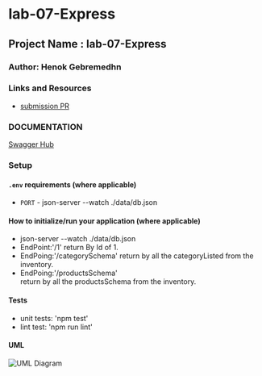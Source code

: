 # lab-07-Express

## Project Name : lab-07-Express

### Author: Henok Gebremedhn

### Links and Resources

- [submission PR](https://github.com/henok-401-javascript/lab-07-Express/pull/4)

### DOCUMENTATION

[Swagger Hub](http://localhost:3001/api-docs#/)

### Setup

#### `.env` requirements (where applicable)

- `PORT` - json-server --watch ./data/db.json

#### How to initialize/run your application (where applicable)

- json-server --watch ./data/db.json
- EndPoint:'/1'
  return By Id of 1.
- EndPoing:'/categorySchema'
  return by all the categoryListed from the inventory.
- EndPoing:'/productsSchema'  
   return by all the productsSchema from the inventory.

#### Tests

- unit tests: 'npm test'
- lint test: 'npm run lint'

#### UML

![UML Diagram](./assets/images/localhost.jpg)
